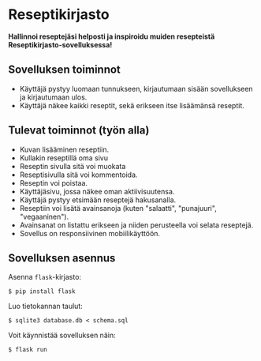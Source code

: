 # Reseptikirjasto

**Hallinnoi reseptejäsi helposti ja inspiroidu muiden resepteistä Reseptikirjasto-sovelluksessa!**

## Sovelluksen toiminnot

* Käyttäjä pystyy luomaan tunnukseen, kirjautumaan sisään sovellukseen ja kirjautumaan ulos.
* Käyttäjä näkee kaikki reseptit, sekä erikseen itse lisäämänsä reseptit.

## Tulevat toiminnot (työn alla)

* Kuvan lisääminen reseptiin.
* Kullakin reseptillä oma sivu
* Reseptin sivulla sitä voi muokata
* Reseptisivulla sitä voi kommentoida.
* Reseptin voi poistaa.
* Käyttäjäsivu, jossa näkee oman aktiivisuutensa.
* Käyttäjä pystyy etsimään reseptejä hakusanalla.
* Reseptiin voi lisätä avainsanoja (kuten "salaatti", "punajuuri", "vegaaninen").
* Avainsanat on listattu erikseen ja niiden perusteella voi selata reseptejä.
* Sovellus on responsiivinen mobiilikäyttöön.

## Sovelluksen asennus

Asenna `flask`-kirjasto:

```
$ pip install flask
```

Luo tietokannan taulut:

```
$ sqlite3 database.db < schema.sql
```

Voit käynnistää sovelluksen näin:

```
$ flask run
```
